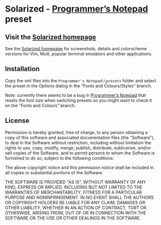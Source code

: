 ﻿Solarized - [Programmer’s Notepad] preset
=======================================

Visit the [Solarized homepage]
------------------------------

See the [Solarized homepage] for screenshots, details and colorscheme versions
for Vim, Mutt, popular terminal emulators and other applications.


Installation
------------

Copy the xml files into the `Programmer's Notepad\\presets` folder and select the
preset in the Options dialog in the "Fonts and Colours/Styles" branch.

Note: currently there seems to be a bug in [Programmer’s Notepad] that resets the
font size when switching presets so you might want to check it on the
"Fonts and Colours" branch.


License
-------

Permission is hereby granted, free of charge, to any person obtaining a copy
of this software and associated documentation files (the "Software"), to deal
in the Software without restriction, including without limitation the rights
to use, copy, modify, merge, publish, distribute, sublicense, and/or sell
copies of the Software, and to permit persons to whom the Software is
furnished to do so, subject to the following conditions:

The above copyright notice and this permission notice shall be included in
all copies or substantial portions of the Software.

THE SOFTWARE IS PROVIDED "AS IS", WITHOUT WARRANTY OF ANY KIND, EXPRESS OR
IMPLIED, INCLUDING BUT NOT LIMITED TO THE WARRANTIES OF MERCHANTABILITY,
FITNESS FOR A PARTICULAR PURPOSE AND NONINFRINGEMENT. IN NO EVENT SHALL THE
AUTHORS OR COPYRIGHT HOLDERS BE LIABLE FOR ANY CLAIM, DAMAGES OR OTHER
LIABILITY, WHETHER IN AN ACTION OF CONTRACT, TORT OR OTHERWISE, ARISING FROM,
OUT OF OR IN CONNECTION WITH THE SOFTWARE OR THE USE OR OTHER DEALINGS IN
THE SOFTWARE.

[Programmer’s Notepad]: http://www.pnotepad.org/
[Solarized homepage]:   http://ethanschoonover.com/solarized
